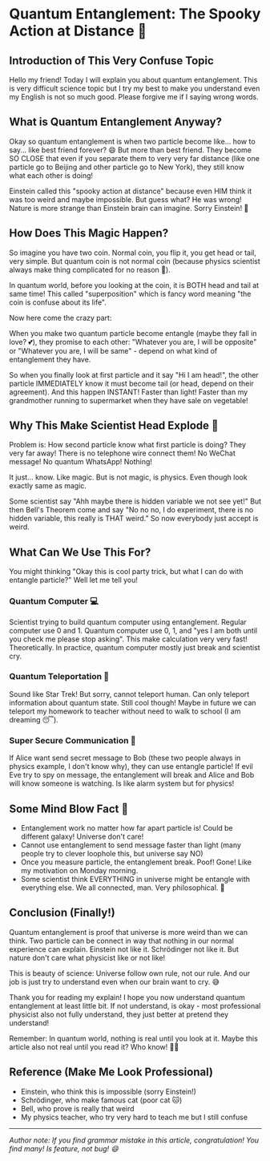 # Quantum Entanglement: The Spooky Action at Distance 👻

## Introduction of This Very Confuse Topic

Hello my friend! Today I will explain you about quantum entanglement. This is very difficult science topic but I try my best to make you understand even my English is not so much good. Please forgive me if I saying wrong words.

## What is Quantum Entanglement Anyway?

Okay so quantum entanglement is when two particle become like... how to say... like best friend forever? 😄 But more than best friend. They become SO CLOSE that even if you separate them to very very far distance (like one particle go to Beijing and other particle go to New York), they still know what each other is doing!

Einstein called this "spooky action at distance" because even HIM think it was too weird and maybe impossible. But guess what? He was wrong! Nature is more strange than Einstein brain can imagine. Sorry Einstein! 🤷

## How Does This Magic Happen?

So imagine you have two coin. Normal coin, you flip it, you get head or tail, very simple. But quantum coin is not normal coin (because physics scientist always make thing complicated for no reason 😤).

In quantum world, before you looking at the coin, it is BOTH head and tail at same time! This called "superposition" which is fancy word meaning "the coin is confuse about its life".

Now here come the crazy part:

When you make two quantum particle become entangle (maybe they fall in love? 💕), they promise to each other: "Whatever you are, I will be opposite" or "Whatever you are, I will be same" - depend on what kind of entanglement they have.

So when you finally look at first particle and it say "Hi I am head!", the other particle IMMEDIATELY know it must become tail (or head, depend on their agreement). And this happen INSTANT! Faster than light! Faster than my grandmother running to supermarket when they have sale on vegetable!

## Why This Make Scientist Head Explode 🤯

Problem is: How second particle know what first particle is doing? They very far away! There is no telephone wire connect them! No WeChat message! No quantum WhatsApp! Nothing!

It just... know. Like magic. But is not magic, is physics. Even though look exactly same as magic.

Some scientist say "Ahh maybe there is hidden variable we not see yet!" But then Bell's Theorem come and say "No no no, I do experiment, there is no hidden variable, this really is THAT weird." So now everybody just accept is weird.

## What Can We Use This For?

You might thinking "Okay this is cool party trick, but what I can do with entangle particle?" Well let me tell you!

### Quantum Computer 💻
Scientist trying to build quantum computer using entanglement. Regular computer use 0 and 1. Quantum computer use 0, 1, and "yes I am both until you check me please stop asking". This make calculation very very fast! Theoretically. In practice, quantum computer mostly just break and scientist cry.

### Quantum Teleportation 🚀
Sound like Star Trek! But sorry, cannot teleport human. Can only teleport information about quantum state. Still cool though! Maybe in future we can teleport my homework to teacher without need to walk to school (I am dreaming 😴).

### Super Secure Communication 🔐
If Alice want send secret message to Bob (these two people always in physics example, I don't know why), they can use entangle particle! If evil Eve try to spy on message, the entanglement will break and Alice and Bob will know someone is watching. Is like alarm system but for physics!

## Some Mind Blow Fact 🌟

- Entanglement work no matter how far apart particle is! Could be different galaxy! Universe don't care!
- Cannot use entanglement to send message faster than light (many people try to clever loophole this, but universe say NO)
- Once you measure particle, the entanglement break. Poof! Gone! Like my motivation on Monday morning.
- Some scientist think EVERYTHING in universe might be entangle with everything else. We all connected, man. Very philosophical. 🧘

## Conclusion (Finally!)

Quantum entanglement is proof that universe is more weird than we can think. Two particle can be connect in way that nothing in our normal experience can explain. Einstein not like it. Schrödinger not like it. But nature don't care what physicist like or not like!

This is beauty of science: Universe follow own rule, not our rule. And our job is just try to understand even when our brain want to cry. 😅

Thank you for reading my explain! I hope you now understand quantum entanglement at least little bit. If not understand, is okay - most professional physicist also not fully understand, they just better at pretend they understand!

Remember: In quantum world, nothing is real until you look at it. Maybe this article also not real until you read it? Who know! 🤷‍♂️

## Reference (Make Me Look Professional)

- Einstein, who think this is impossible (sorry Einstein!)
- Schrödinger, who make famous cat (poor cat 🐱)
- Bell, who prove is really that weird
- My physics teacher, who try very hard to teach me but I still confuse

---

*Author note: If you find grammar mistake in this article, congratulation! You find many! Is feature, not bug! 😄*